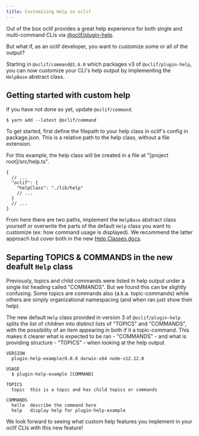 ```yaml
---
title: Customizing Help in oclif
---
```


Out of the box oclif provides a great help experience for both single and multi-command CLIs via [@oclif/plugin-help](https://github.com/oclif/plugin-help).

But what if, as an oclif developer, you want to customize some or all of the output?

Starting in `@oclif/command@1.6.0` which packages v3 of `@oclif/plugin-help`, you can now customize your CLI's help output by implementing the `HelpBase` abstract class.


## Getting started with custom help

If you have not done so yet, update `@oclif/command`.


```
$ yarn add --latest @oclif/command
```

To get started, first define the filepath to your help class in oclif's config in package.json. This is a relative path to the help class, without a file extension.

For this example, the help class will be created in a file at "[project root]/src/help.ts".

```
{
  // ...
  "oclif": {
    "helpClass": "./lib/help"
    // ...
  }
  // ...
}
```

From here there are two paths, implement the `HelpBase` abstract class yourself or overwrite the parts of the default `Help` class you want to customize (ex: how command usage is displayed). We recommend the latter approach but cover both in the new [Help Classes docs](../../docs/help_classes).


## Separting TOPICS & COMMANDS in the new deafult `Help` class 

Previously, topics and child commands were listed in help output under a single list heading called "COMMANDS". But we found this can be slightly confusing. Some topics are commands also (a.k.a. topic-commands) while others are simply organizational namespacing (and when ran just show their help).

 The new default `Help` class provided in version 3 of `@oclif/plugin-help` splits the list of children into distinct lists of "TOPICS" and "COMMANDS", with the possibility of an item appearing in both if it a topic-command. This makes it clearer what is expected to be ran - "COMMANDS" - and what is providing structure - "TOPICS" - when looking at the help output.

```
VERSION
  plugin-help-example/0.0.0 darwin-x64 node-v12.12.0

USAGE
  $ plugin-help-example [COMMAND]

TOPICS
  topic  this is a topic and has child topics or commands

COMMANDS
  hello  describe the command here
  help   display help for plugin-help-example
```

We look forward to seeing what custom help features you implement in your oclif CLIs with this new feature!

